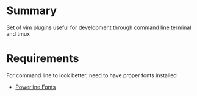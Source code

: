 # Summary

Set of vim plugins useful for development through command line terminal and tmux

# Requirements

For command line to look better, need to have proper fonts installed

* [Powerline Fonts](https://github.com/powerline/fonts)

